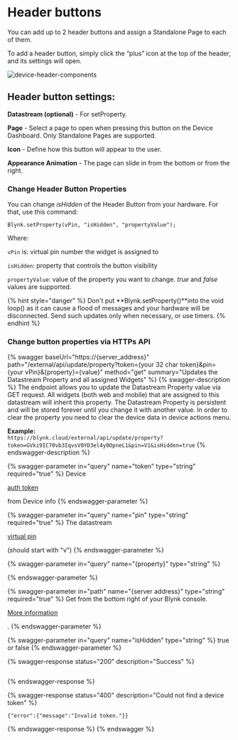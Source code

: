 # Header buttons

You can add up to 2 header buttons and assign a Standalone Page to each of them.

To add a header button, simply click the “plus” icon at the top of the header, and its settings will open.

![device-header-components](https://github.com/vveretko/vveretko/assets/72790181/9b9e529c-fa12-4dbd-b678-7d9529d13ddc)

## Header button settings:

**Datastream (optional)** - For setProperty.

**Page** - Select a page to open when pressing this button on the Device Dashboard. Only Standalone Pages are supported.

**Icon** - Define how this button will appear to the user.

**Appearance Animation** - The page can slide in from the bottom or from the right.

### **Change Header Button Properties**

You can change *isHidden* of the Header Button from your hardware. For that, use this command:

`Blynk.setProperty(vPin, "isHidden", "propertyValue");`

Where:

`vPin` is: virtual pin number the widget is assigned to

`isHidden`: property that controls the button visibility

`propertyValue`: value of the property you want to change. *true* and *false* values are supported.

{% hint style="danger" %} Don't put **Blynk.setProperty()**into the void loop() as it can cause a flood of messages and your hardware will be disconnected. Send such updates only when necessary, or use timers. {% endhint %}

### Change button properties via HTTPs API

{% swagger baseUrl="https://{server_address}" path="/external/api/update/property?token={your 32 char token}&pin={your vPin}&{property}={value}" method="get" summary="Updates the Datastream Property and all assigned Widgets" %}
{% swagger-description %}
The endpoint allows you to update the Datastream Property value via GET request. All widgets (both web and mobile) that are assigned to this datastream will inherit this property. The Datastream Property is persistent and will be stored forever until you change it with another value. In order to clear the property you need to clear the device data in device actions menu.

**Example:**\
`https://blynk.cloud/external/api/update/property?token=GVki9IC70vb3IqvsV0YD3el4y0OpneL1&pin=V1&isHidden=true`
{% endswagger-description %}

{% swagger-parameter in="query" name="token" type="string" required="true" %}
Device 

[auth token](../../concepts/device.md#authtoken)

 from Device info
{% endswagger-parameter %}

{% swagger-parameter in="query" name="pin" type="string" required="true" %}
The datastream 

[virtual pin](../../blynk.console/templates/datastreams/virtual-pin.md)

 (should start with "v")
{% endswagger-parameter %}

{% swagger-parameter in="query" name="{property}" type="string" %}

{% endswagger-parameter %}

{% swagger-parameter in="path" name="{server address}" type="string" required="true" %}
Get from the bottom right of your Blynk console. 

[More information](../../blynk.cloud/device-https-api/troubleshooting.md)

.
{% endswagger-parameter %}

{% swagger-parameter in="query" name="isHidden" type="string" %}
true or false
{% endswagger-parameter %}

{% swagger-response status="200" description="Success" %}
```
```
{% endswagger-response %}

{% swagger-response status="400" description="Could not find a device token" %}
```
{"error":{"message":"Invalid token."}}
```
{% endswagger-response %}
{% endswagger %}
